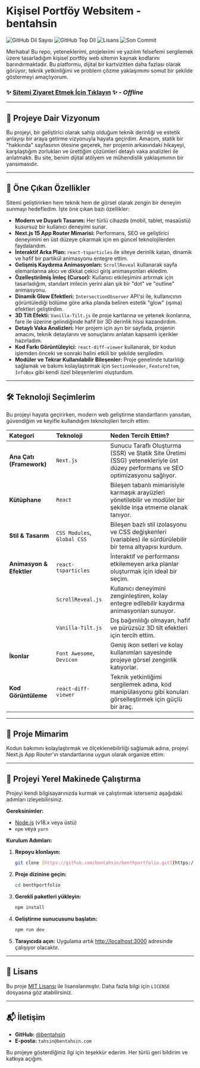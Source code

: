 # Kişisel Portföy Websitem - bentahsin

![GitHub Dil Sayısı](https://img.shields.io/github/languages/count/bentahsin/benthportfolio?style=for-the-badge)
![GitHub Top Dil](https://img.shields.io/github/languages/top/bentahsin/benthportfolio?style=for-the-badge&color=8c469e)
![Lisans](https://img.shields.io/github/license/bentahsin/benthportfolio?style=for-the-badge)
![Son Commit](https://img.shields.io/github/last-commit/bentahsin/benthportfolio?style=for-the-badge)

Merhaba! Bu repo, yeteneklerimi, projelerimi ve yazılım felsefemi sergilemek üzere tasarladığım kişisel portföy web sitemin kaynak kodlarını barındırmaktadır. Bu platformu, dijital bir kartvizitten daha fazlası olarak görüyor; teknik yetkinliğimi ve problem çözme yaklaşımımı somut bir şekilde göstermeyi amaçlıyorum.

### ✨ [Sitemi Ziyaret Etmek İçin Tıklayın](https://www.bentahsin.com) ✨ - *Offline*

---

## 🚀 Projeye Dair Vizyonum

Bu projeyi, bir geliştirici olarak sahip olduğum teknik derinliği ve estetik anlayışı bir araya getirme vizyonuyla hayata geçirdim. Amacım, statik bir "hakkında" sayfasının ötesine geçerek, her projenin arkasındaki hikayeyi, karşılaştığım zorlukları ve ürettiğim çözümleri detaylı vaka analizleri ile anlatmaktı. Bu site, benim dijital atölyem ve mühendislik yaklaşımımın bir yansımasıdır.

---

## 🌟 Öne Çıkan Özellikler

Sitemi geliştirirken hem teknik hem de görsel olarak zengin bir deneyim sunmayı hedefledim. İşte öne çıkan bazı özellikler:

- **Modern ve Duyarlı Tasarım:** Her türlü cihazda (mobil, tablet, masaüstü) kusursuz bir kullanıcı deneyimi sunar.
- **Next.js 15 App Router Mimarisi:** Performans, SEO ve geliştirici deneyimini en üst düzeye çıkarmak için en güncel teknolojilerden faydalandım.
- **İnteraktif Arka Plan:** `react-tsparticles` ile siteye derinlik katan, dinamik ve hafif bir partikül animasyonu entegre ettim.
- **Gelişmiş Kaydırma Animasyonları:** `ScrollReveal` kullanarak sayfa elemanlarına akıcı ve dikkat çekici giriş animasyonları ekledim.
- **Özelleştirilmiş İmleç (Cursor):** Kullanıcı etkileşimini artırmak için tasarladığım, standart imlecin yerini alan şık bir "dot" ve "outline" animasyonu.
- **Dinamik Glow Efektleri:** `IntersectionObserver` API'si ile, kullanıcının görüntülediği bölüme göre arka planda beliren estetik "glow" (ışıma) efektleri geliştirdim.
- **3D Tilt Efekti:** `Vanilla-Tilt.js` ile proje kartlarına ve yetenek ikonlarına, fare ile üzerine gelindiğinde hafif bir 3D derinlik hissi kazandırdım.
- **Detaylı Vaka Analizleri:** Her projem için ayrı bir sayfada, projenin amacını, teknik detaylarını ve sonuçlarını anlatan kapsamlı içerikler hazırladım.
- **Kod Farkı Görüntüleyici:** `react-diff-viewer` kullanarak, bir kodun işlemden önceki ve sonraki halini etkili bir şekilde sergiledim.
- **Modüler ve Tekrar Kullanılabilir Bileşenler:** Proje genelinde tutarlılığı sağlamak ve bakımı kolaylaştırmak için `SectionHeader`, `FeatureItem`, `InfoBox` gibi kendi özel bileşenlerimi oluşturdum.

---

## 🛠️ Teknoloji Seçimlerim

Bu projeyi hayata geçirirken, modern web geliştirme standartlarını yansıtan, güvendiğim ve keyifle kullandığım teknolojileri tercih ettim:

| Kategori | Teknoloji | Neden Tercih Ettim? |
| :--- | :--- | :--- |
| **Ana Çatı (Framework)**| `Next.js` | Sunucu Taraflı Oluşturma (SSR) ve Statik Site Üretimi (SSG) yetenekleriyle üst düzey performans ve SEO optimizasyonu sağlıyor. |
| **Kütüphane** | `React` | Bileşen tabanlı mimarisiyle karmaşık arayüzleri yönetilebilir ve modüler bir şekilde inşa etmeme olanak tanıyor. |
| **Stil & Tasarım** | `CSS Modules`, `Global CSS` | Bileşen bazlı stil izolasyonu ve CSS değişkenleri (variables) ile sürdürülebilir bir tema altyapısı kurdum. |
| **Animasyon & Efektler**| `react-tsparticles`| İnteraktif ve performansı etkilemeyen arka planlar oluşturmak için ideal bir seçim. |
| | `ScrollReveal.js` | Kullanıcı deneyimini zenginleştiren, kolay entegre edilebilir kaydırma animasyonları sunuyor. |
| | `Vanilla-Tilt.js` | Dış bağımlılığı olmayan, hafif ve pürüzsüz 3D tilt efektleri için tercih ettim. |
| **İkonlar** | `Font Awesome`, `Devicon`| Geniş ikon setleri ve kolay kullanımları sayesinde projeye görsel zenginlik katıyorlar. |
| **Kod Görüntüleme** | `react-diff-viewer` | Teknik yetkinliğimi sergilemek adına, kod manipülasyonu gibi konuları görselleştirmek için güçlü bir araç. |

---

## 📁 Proje Mimarim

Kodun bakımını kolaylaştırmak ve ölçeklenebilirliği sağlamak adına, projeyi Next.js App Router'ın standartlarına uygun olarak organize ettim:

---

## 🚀 Projeyi Yerel Makinede Çalıştırma

Projeyi kendi bilgisayarınızda kurmak ve çalıştırmak isterseniz aşağıdaki adımları izleyebilirsiniz.

**Gereksinimler:**
* [Node.js](https://nodejs.org/en/) (v18.x veya üstü)
* `npm` veya `yarn`

**Kurulum Adımları:**

1.  **Repoyu klonlayın:**
    ```bash
    git clone [https://github.com/bentahsin/benthportfolio.git](https://github.com/bentahsin/benthportfolio.git)
    ```
2.  **Proje dizinine geçin:**
    ```bash
    cd benthportfolio
    ```
3.  **Gerekli paketleri yükleyin:**
    ```bash
    npm install
    ```
4.  **Geliştirme sunucusunu başlatın:**
    ```bash
    npm run dev
    ```
5.  **Tarayıcıda açın:**
    Uygulama artık [http://localhost:3000](http://localhost:3000) adresinde çalışıyor olacaktır.

---

## 📜 Lisans

Bu proje [MIT Lisansı](./LICENSE) ile lisanslanmıştır. Daha fazla bilgi için `LICENSE` dosyasına göz atabilirsiniz.

---

## 📬 İletişim

- **GitHub:** [@bentahsin](https://github.com/bentahsin)
- **E-posta:** `tahsin@bentahsin.com`

Bu projeye gösterdiğiniz ilgi için teşekkür ederim. Her türlü geri bildirim ve katkıya açığım.
